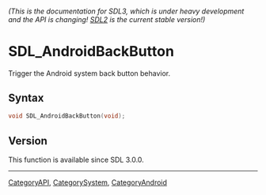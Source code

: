 ###### (This is the documentation for SDL3, which is under heavy development and the API is changing! [SDL2](https://wiki.libsdl.org/SDL2/) is the current stable version!)
# SDL_AndroidBackButton

Trigger the Android system back button behavior.

## Syntax

```c
void SDL_AndroidBackButton(void);

```

## Version

This function is available since SDL 3.0.0.

----
[CategoryAPI](CategoryAPI), [CategorySystem](CategorySystem), [CategoryAndroid](CategoryAndroid)


